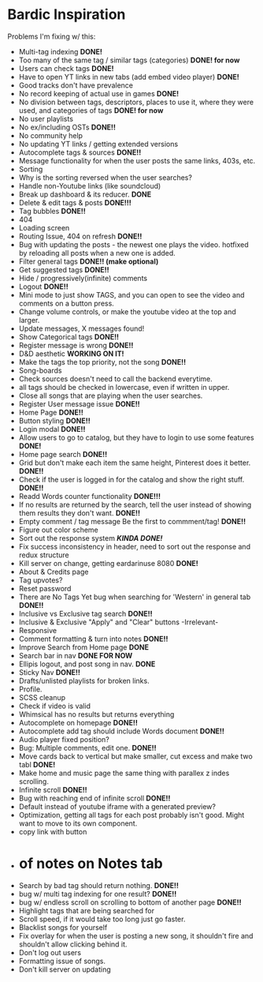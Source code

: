 # Bardic Inspiration
 
Problems I'm fixing w/ this:
* Multi-tag indexing **DONE!**
* Too many of the same tag / similar tags (categories) **DONE! for now**
* Users can check tags **DONE!**
* Have to open YT links in new tabs (add embed video player) **DONE!**
* Good tracks don't have prevalence
* No record keeping of actual  use in games **DONE!**
* No division between tags, descriptors, places to use it, where they were used, and categories of tags **DONE! for now**
* No user playlists
* No ex/including OSTs **DONE!!**
* No community help
* No updating YT links / getting extended versions
* Autocomplete tags & sources **DONE!!**
* Message functionality for when the user posts the same links, 403s, etc.
* Sorting
* Why is the sorting reversed when the user searches?
* Handle non-Youtube links (like soundcloud)
* Break up dashboard & its reducer. **DONE**
* Delete & edit tags & posts **DONE!!!**
* Tag bubbles **DONE!!**
* 404
* Loading screen
* Routing Issue, 404 on refresh **DONE!!**
* Bug with updating the posts - the newest one plays the video. hotfixed by reloading all posts when a new one is added. 
* Filter general tags **DONE!! (make optional)**
* Get suggested tags **DONE!!**
* Hide / progressively(infinite) comments
* Logout **DONE!!**
* Mini mode to just show TAGS, and you can open to see the video and comments on a button press.
* Change volume controls, or make the youtube video at the top and larger. 
* Update messages, X messages found!
* Show Categorical tags **DONE!!**
* Register message is wrong **DONE!!**
* D&D aesthetic **WORKING ON IT!**
* Make the tags the top priority, not the song **DONE!!**
* Song-boards
* Check sources doesn't need to call the backend everytime. 
* all tags should be checked in lowercase, even if written in upper.
* Close all songs that are playing when the user searches. 
* Register User message issue **DONE!!**
* Home Page **DONE!!**
* Button styling **DONE!!**
* Login modal **DONE!!**
* Allow users to go to catalog, but they have to login to use some features **DONE!**
* Home page search **DONE!!** 
* Grid but don't make each item the same height, Pinterest does it better. **DONE!!**
* Check if the user is logged in for the catalog and show the right stuff. **DONE!!**
* Readd Words counter functionality **DONE!!!**
* If no results are returned by the search, tell the user instead of showing them results they don't want. **DONE!!**
* Empty comment / tag message Be the first to commment/tag! **DONE!!**
* Figure out color scheme
* Sort out the response system ***KINDA DONE!***
* Fix success inconsistency in header, need to sort out the response and redux structure
* Kill server on change, getting eardarinuse 8080 **DONE!**
* About & Credits page
* Tag upvotes? 
* Reset password
* There are No Tags Yet bug when searching for 'Western' in general tab **DONE!!**
* Inclusive vs Exclusive tag search **DONE!!**
* Inclusive & Exclusive "Apply" and "Clear" buttons -Irrelevant-
* Responsive
* Comment formatting & turn into notes **DONE!!**
* Improve Search from Home page **DONE**
* Search bar in nav **DONE FOR NOW**
* Ellipis logout, and post song in nav. **DONE**
* Sticky Nav **DONE!!**
* Drafts/unlisted playlists for broken links. 
* Profile. 
* SCSS cleanup
* Check if video is valid 
* Whimsical has no results but returns everything
* Autocomplete on homepage **DONE!!**
* Autocomplete add tag should include Words document **DONE!!**
* Audio player fixed position?
* Bug: Multiple comments, edit one. **DONE!!**
* Move cards back to vertical but make smaller, cut excess and make two tabl **DONE!**
* Make home and music page the same thing with parallex z indes scrolling. 
* Infinite scroll **DONE!!**
* Bug with reaching end of infinite scroll **DONE!!** 
* Default instead of youtube iframe with a generated preview? 
* Optimization, getting all tags for each post probably isn't good. Might want to move to its own component. 
* copy link with button
* # of notes on Notes tab
* Search by bad tag should return nothing. **DONE!!**
* bug w/ multi tag indexing for one result? **DONE!!** 
* bug w/ endless scroll on scrolling to bottom of another page **DONE!!**
* Highlight tags that are being searched for
* Scroll speed, if it would take too long just go faster. 
* Blacklist songs for yourself
* Fix overlay for when the user is posting a new song, it shouldn't fire and shouldn't allow clicking behind it.
* Don't log out users
* Formatting issue of songs. 
* Don't kill server on updating